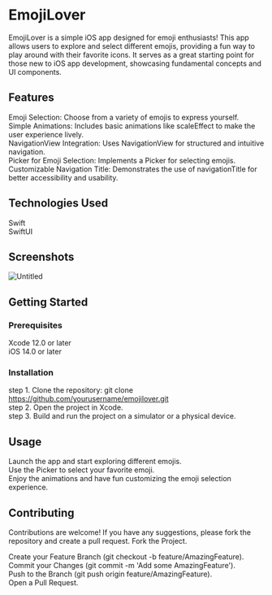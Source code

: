 # EmojiLover
EmojiLover is a simple iOS app designed for emoji enthusiasts! This app allows users to explore and select different emojis, providing a fun way to play around with their favorite icons. It serves as a great starting point for those new to iOS app development, showcasing fundamental concepts and UI components.

## Features
Emoji Selection: Choose from a variety of emojis to express yourself.<br>
Simple Animations: Includes basic animations like scaleEffect to make the user experience lively.<br>
NavigationView Integration: Uses NavigationView for structured and intuitive navigation.<br>
Picker for Emoji Selection: Implements a Picker for selecting emojis.<br>
Customizable Navigation Title: Demonstrates the use of navigationTitle for better accessibility and usability.<br>

## Technologies Used
Swift<br>
SwiftUI<br>

## Screenshots
![Untitled](https://github.com/user-attachments/assets/7e574023-44e0-48d3-a4fa-d1148f4e51f2)


## Getting Started
### Prerequisites<br>
Xcode 12.0 or later<br>
iOS 14.0 or later<br>

### Installation
step 1. Clone the repository: git clone https://github.com/yourusername/emojilover.git<br>
step 2. Open the project in Xcode.<br>
step 3. Build and run the project on a simulator or a physical device.<br>

## Usage
Launch the app and start exploring different emojis.<br>
Use the Picker to select your favorite emoji.<br>
Enjoy the animations and have fun customizing the emoji selection experience.<br>

## Contributing
Contributions are welcome! If you have any suggestions, please fork the repository and create a pull request.
Fork the Project.

Create your Feature Branch (git checkout -b feature/AmazingFeature).<br>
Commit your Changes (git commit -m 'Add some AmazingFeature').<br>
Push to the Branch (git push origin feature/AmazingFeature).<br>
Open a Pull Request.<br>
